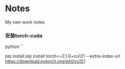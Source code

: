 # Notes
My own work notes

### 安装torch-cuda
python```

pip install pip install torch==2.1.0+cu121 --extra-index-url https://download.pytorch.org/whl/cu121


```
